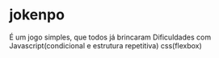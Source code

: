 # jokenpo
É um jogo simples, que todos já brincaram
Dificuldades com Javascript(condicional e estrutura repetitiva)
css(flexbox)
